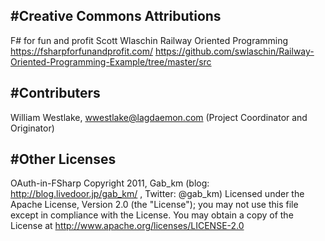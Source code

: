 #Creative Commons Attributions
-------------------------------------------------------------------------------------
F# for fun and profit
Scott Wlaschin
Railway Oriented Programming
https://fsharpforfunandprofit.com/
https://github.com/swlaschin/Railway-Oriented-Programming-Example/tree/master/src


#Contributers
-------------------------------------------------------------------------------------
William Westlake, wwestlake@lagdaemon.com (Project Coordinator and Originator)

#Other Licenses
-------------------------------------------------------------------------------------

OAuth-in-FSharp 
Copyright 2011, Gab_km (blog: http://blog.livedoor.jp/gab_km/ , Twitter: @gab_km)
Licensed under the Apache License, Version 2.0 (the "License"); you may not use this file except in compliance with the License. You may obtain a copy of the License at
http://www.apache.org/licenses/LICENSE-2.0
